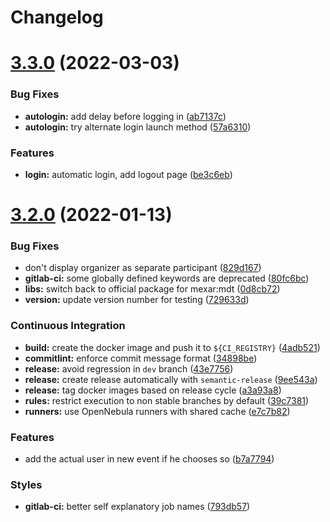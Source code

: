 # Changelog

# [3.3.0](https://gitlab.mim-libre.fr/alphabet/agenda/compare/release/3.2.0...release/3.3.0) (2022-03-03)


### Bug Fixes

* **autologin:** add delay before logging in ([ab7137c](https://gitlab.mim-libre.fr/alphabet/agenda/commit/ab7137cb8c8fad696980998c5ab4d27a53ea1a70))
* **autologin:** try alternate login launch method ([57a6310](https://gitlab.mim-libre.fr/alphabet/agenda/commit/57a6310530939b63d2e9af4eb00fba9fa5379e2e))


### Features

* **login:** automatic login, add logout page ([be3c6eb](https://gitlab.mim-libre.fr/alphabet/agenda/commit/be3c6ebbef1f55476f62679673dd0e1cc822d15e))

# [3.2.0](https://gitlab.mim-libre.fr/alphabet/agenda/compare/release/3.1.0...release/3.2.0) (2022-01-13)


### Bug Fixes

* don't display organizer as separate participant ([829d167](https://gitlab.mim-libre.fr/alphabet/agenda/commit/829d16768e93d03c0f7f027f60bd4b18eee87aca))
* **gitlab-ci:** some globally defined keywords are deprecated ([80fc6bc](https://gitlab.mim-libre.fr/alphabet/agenda/commit/80fc6bc01392df6fe34057de2341c3ba554fc3ac))
* **libs:** switch back to official package for mexar:mdt ([0d8cb72](https://gitlab.mim-libre.fr/alphabet/agenda/commit/0d8cb725799b463caf134eb4ee5af70f949e7741))
* **version:** update version number for testing ([729633d](https://gitlab.mim-libre.fr/alphabet/agenda/commit/729633d4267c9169ace708e32996471ac5b0b919))


### Continuous Integration

* **build:** create the docker image and push it to `${CI_REGISTRY}` ([4adb521](https://gitlab.mim-libre.fr/alphabet/agenda/commit/4adb521c598486b9666053cdee210a05f0e0573a))
* **commitlint:** enforce commit message format ([34898be](https://gitlab.mim-libre.fr/alphabet/agenda/commit/34898befb863f9052ceefa9d935387b4217f5012))
* **release:** avoid regression in `dev` branch ([43e7756](https://gitlab.mim-libre.fr/alphabet/agenda/commit/43e7756977c223b5495de437b3d98308c2c1adbd))
* **release:** create release automatically with `semantic-release` ([9ee543a](https://gitlab.mim-libre.fr/alphabet/agenda/commit/9ee543a17cc41561d1df91b6161b5ed289679a65))
* **release:** tag docker images based on release cycle ([a3a93a8](https://gitlab.mim-libre.fr/alphabet/agenda/commit/a3a93a82809f73b5fe942694611a3e9a8a4118af))
* **rules:** restrict execution to non stable branches by default ([39c7381](https://gitlab.mim-libre.fr/alphabet/agenda/commit/39c73815c0f75fb7ccda8c641eb246e1fe66972a))
* **runners:** use OpenNebula runners with shared cache ([e7c7b82](https://gitlab.mim-libre.fr/alphabet/agenda/commit/e7c7b8237367b38fcb7e5c71c39a8d00f2b0a10a))


### Features

* add the actual user in new event if he chooses so ([b7a7794](https://gitlab.mim-libre.fr/alphabet/agenda/commit/b7a77940220633967cfb2b4ed3349f12b4e46fd5))


### Styles

* **gitlab-ci:** better self explanatory job names ([793db57](https://gitlab.mim-libre.fr/alphabet/agenda/commit/793db5773515ee5b7182bd7e7f917f314aedcb0b))
